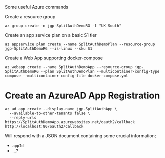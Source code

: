 Some useful Azure commands

Create a resource group

```
az group create -n jgp-SplitAuthDemoRG -l "UK South"
```

Create an app service plan on a basic S1 tier

```
az appservice plan create --name SplitAuthDemoPlan --resource-group jgp-SplitAuthDemoRG --is-linux --sku S1
```

Create a Web App supporting docker-compose
```
az webapp create --name SplitAuthDemoApp --resource-group jgp-SplitAuthDemoRG --plan SplitAuthDemoPlan --multicontainer-config-type compose --multicontainer-config-file docker-compose.yml
```

# Create an AzureAD App Registration

```
az ad app create --display-name jgp-SplitAuthApp \
  --available-to-other-tenants false \
  --reply-urls https://SplitAuthDemoApp.azurewebsites.net/oauth2/callback http://localhost:80/oauth2/callback
```

Will respond with a JSON document containing some crucial information;
- `appId`
- ...?